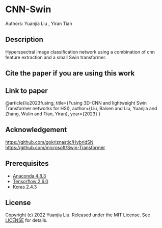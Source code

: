 # CNN-Swin

Authors: Yuanjia Liu , Yiran Tian

## Description
Hyperspectral image classification network using a combination of cnn feature extraction and a small Swin transformer.

## Cite the paper if you are using this work


## Link to paper

@article{liu2023fusing,
  title={Fusing 3D-CNN and lightweight Swin Transformer networks for HSI},
  author={Liu, Baisen and Liu, Yuanjia and Zhang, Wulin and Tian, Yiran},
  year={2023}
}

## Acknowledgement
https://github.com/gokriznastic/HybridSN 
https://github.com/microsoft/Swin-Transformer

## Prerequisites

- [Anaconda 4.8.3](https://www.anaconda.com/download/#linux)
- [Tensorflow 2.6.0](https://github.com/tensorflow/tensorflow/tree/r2.4)
- [Keras 2.4.3](https://github.com/fchollet/keras)



## License

Copyright (c) 2022 Yuanjia Liu. Released under the MIT License. See [LICENSE](LICENSE) for details.
